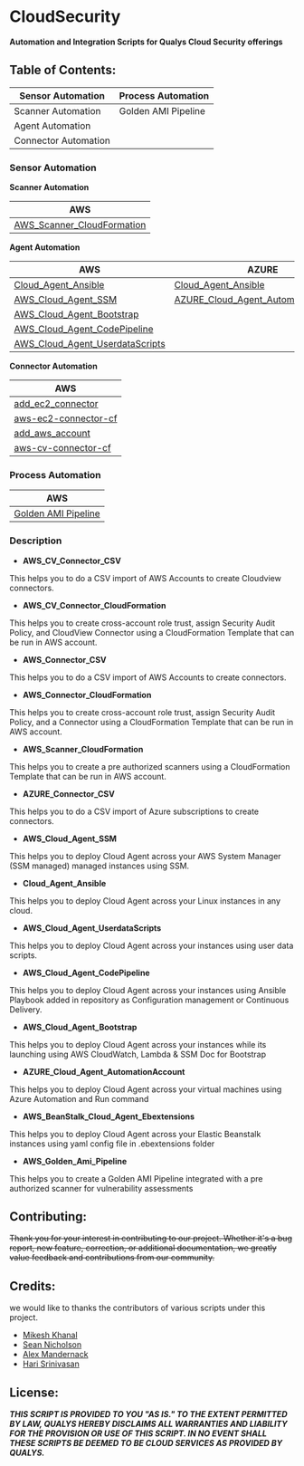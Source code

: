 # CloudSecurity
**Automation and Integration Scripts for Qualys Cloud Security offerings** 


## Table of Contents: 

Sensor Automation | Process Automation
----------------- | ------------------
Scanner Automation | Golden AMI Pipeline
Agent Automation | 
Connector Automation | 


### Sensor Automation

**Scanner Automation**

AWS |
----|
[AWS_Scanner_CloudFormation](https://github.com/Qualys-Public/add_aws_Scanner) |

**Agent Automation**

AWS | AZURE | Google
----| ----- | ------
[Cloud_Agent_Ansible](https://github.com/Qualys-Public/deploy_qualys_Ansible) | [Cloud_Agent_Ansible](https://github.com/Qualys-Public/deploy_qualys_Ansible) | [Cloud_Agent_Ansible](https://github.com/Qualys-Public/deploy_qualys_Ansible)
[AWS_Cloud_Agent_SSM](https://github.com/Qualys-Public/deploy_qualys_SSM) | [AZURE_Cloud_Agent_AutomationAccount](https://github.com/Qualys-Public/deploy_qualys_Azure_Automation) |
[AWS_Cloud_Agent_Bootstrap](https://github.com/Qualys-Public/deploy_qualys_bootstap-AWS) | 
[AWS_Cloud_Agent_CodePipeline](https://github.com/Qualys-Public/deploy_qualys_CD_Pipeline_AWS) | 
[AWS_Cloud_Agent_UserdataScripts](https://github.com/Qualys-Public/deploy_qualys_s3)| 
   
**Connector Automation**

AWS |
----|
[add_ec2_connector](https://github.com/Qualys-Public/add_ec2_connector) |
[aws-ec2-connector-cf](https://github.com/Qualys-Public/aws-ec2-connector-cf) |
[add_aws_account](https://github.com/Qualys-Public/add_aws_account) |
[aws-cv-connector-cf](https://github.com/Qualys-Public/aws-cv-connector-cf)|

### Process Automation

AWS |
----|
[Golden AMI Pipeline](https://github.com/Qualys-Public/golden-ami-pipeline-with-qualys) |

### Description

* **AWS_CV_Connector_CSV** 

This helps you to do a CSV import of AWS Accounts to create Cloudview connectors. 

* **AWS_CV_Connector_CloudFormation**

This helps you to create cross-account role trust, assign Security Audit Policy, and CloudView Connector using a CloudFormation Template that can be run in AWS account. 

* **AWS_Connector_CSV**

This helps you to do a CSV import of AWS Accounts to create connectors. 

* **AWS_Connector_CloudFormation** 

This helps you to create cross-account role trust, assign Security Audit Policy, and a Connector using a CloudFormation Template that can be run in AWS account. 

* **AWS_Scanner_CloudFormation** 

This helps you to create a pre authorized scanners using a CloudFormation Template that can be run in AWS account. 

* **AZURE_Connector_CSV** 

This helps you to do a CSV import of Azure subscriptions to create connectors. 

* **AWS_Cloud_Agent_SSM** 

This helps you to deploy Cloud Agent across your AWS System Manager (SSM managed) managed instances using SSM. 

* **Cloud_Agent_Ansible** 

This helps you to deploy Cloud Agent across your Linux instances in any cloud. 

* **AWS_Cloud_Agent_UserdataScripts** 

This helps you to deploy Cloud Agent across your instances using user data scripts. 

* **AWS_Cloud_Agent_CodePipeline** 

This helps you to deploy Cloud Agent across your instances using Ansible Playbook added in repository as Configuration management or Continuous Delivery. 

* **AWS_Cloud_Agent_Bootstrap**

This helps you to deploy Cloud Agent across your instances while its launching using AWS CloudWatch, Lambda & SSM Doc for Bootstrap 

* **AZURE_Cloud_Agent_AutomationAccount** 

This helps you to deploy Cloud Agent across your virtual machines using Azure Automation and Run command 

* **AWS_BeanStalk_Cloud_Agent_Ebextensions** 

This helps you to deploy Cloud Agent across your Elastic Beanstalk instances using yaml config file in .ebextensions folder 

* **AWS_Golden_Ami_Pipeline**

This helps you to create a Golden AMI Pipeline integrated with a pre authorized scanner for vulnerability assessments 

 

## Contributing: 
~~Thank you for your interest in contributing to our project. Whether it's a bug report, new feature, correction, or additional documentation, we greatly value feedback and contributions from our community.~~

## Credits: 
we would like to thanks the contributors of various scripts under this project.

* [Mikesh Khanal](https://github.com/mkhanal1)
* [Sean Nicholson](https://github.com/snicholson-qualys)
* [Alex Mandernack](https://github.com/amandernackq)
* [Hari Srinivasan](https://github.com/hsrinivasanqualys)

## License: 

_**THIS SCRIPT IS PROVIDED TO YOU "AS IS." 
TO THE EXTENT PERMITTED BY LAW, QUALYS HEREBY DISCLAIMS 
ALL WARRANTIES AND LIABILITY FOR THE PROVISION OR USE OF THIS SCRIPT. 
IN NO EVENT SHALL THESE SCRIPTS BE DEEMED TO BE CLOUD SERVICES AS PROVIDED BY QUALYS.**_

